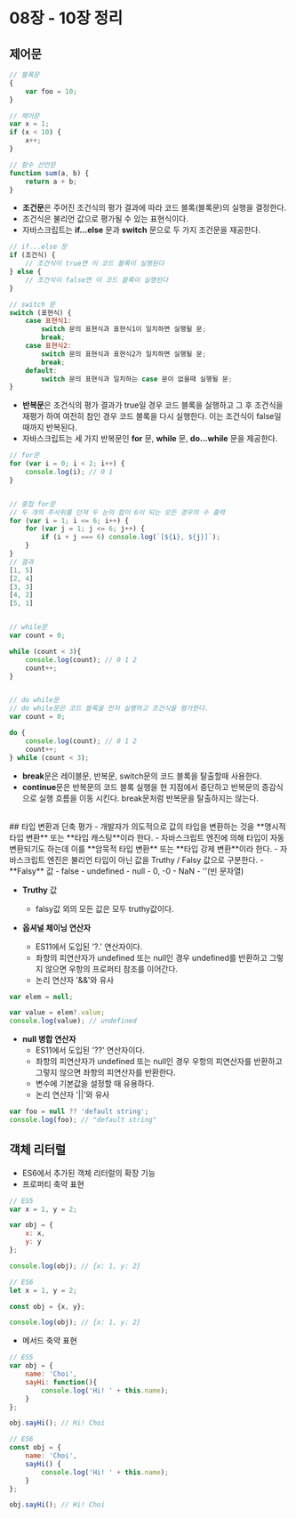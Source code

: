 # 08장 - 10장 정리

## 제어문
```javascript
// 블록문
{
    var foo = 10;
}

// 제어문
var x = 1;
if (x < 10) {
    x++;
}

// 함수 선언문
function sum(a, b) {
    return a + b;
}
```

- **조건문**은 주어진 조건식의 평가 결과에 따라 코드 블록(블록문)의 실행을 결정한다.
- 조건식은 불리언 값으로 평가될 수 있는 표현식이다.
- 자바스크립트는 **if...else** 문과 **switch** 문으로 두 가지 조건문을 재공한다.
```javascript
// if...else 문
if (조건식) {
    // 조건식이 true면 이 코드 블록이 실행된다
} else {
    // 조건식이 false면 이 코드 블록이 실행된다
}

// switch 문
switch (표현식) {
    case 표현식1:
        switch 문의 표현식과 표현식1이 일치하면 실행될 문;
        break;
    case 표현식2:
        switch 문의 표현식과 표현식2가 일치하면 실행될 문;
        break;
    default:
        switch 문의 표현식과 일치하는 case 문이 없을때 실행될 문;
}
```

- **반복문**은 조건식의 평가 결과가 true일 경우 코드 블록을 실행하고 그 후 조건식을 재평가 하여 여전히 참인 경우 코드 블록을 다시 실행한다. 이는 조건식이 false일 때까지 반복된다.
- 자바스크립트는 세 가지 반복문인 **for** 문, **while** 문, **do...while** 문을 제공한다.

```javascript
// for문
for (var i = 0; i < 2; i++) {
    console.log(i); // 0 1
}


// 중첩 for문
// 두 개의 주사위를 던져 두 눈의 합이 6이 되는 모든 경우의 수 출력
for (var i = 1; i <= 6; i++) {
    for (var j = 1; j <= 6; j++) {
        if (i + j === 6) console.log(`[${i}, ${j}]`);
    }
}
// 결과
[1, 5]
[2, 4]
[3, 3]
[4, 2]
[5, 1]


// while문
var count = 0;

while (count < 3){
    console.log(count); // 0 1 2
    count++;
}


// do while문
// do while문은 코드 블록을 먼저 실행하고 조건식을 평가한다.
var count = 0;

do {
    console.log(count); // 0 1 2
    count++;
} while (count < 3);
```

- **break**문은 레이블문, 반복문, switch문의 코드 블록을 탈출할때 사용한다.
- **continue**문은 반복문의 코드 블록 실행을 현 지점에서 중단하고 반복문의 증감식으로 실행 흐름을 이동 시킨다. break문처럼 반복문을 탈출하지는 않는다.

<br>
## 타입 변환과 단축 평가
- 개발자가 의도적으로 값의 타입을 변환하는 것을 **명시적 타입 변환** 또는 **타입 캐스팅**이라 한다.
- 자바스크립트 엔진에 의해 타입이 자동 변환되기도 하는데 이를 **암묵적 타입 변환** 또는 **타입 강제 변환**이라 한다.
- 자바스크립트 엔진은 불리언 타입이 아닌 값을 Truthy / Falsy 값으로 구분한다.
- **Falsy** 값
  - false
  - undefined
  - null
  - 0, -0
  - NaN
  - ''(빈 문자열)

- **Truthy** 값
  - falsy값 외의 모든 값은 모두 truthy값이다.

- **옵셔널 체이닝 연산자**
  - ES11에서 도입된 '?.' 연산자이다.
  - 좌항의 피연산자가 undefined 또는 null인 경우 undefined를 반환하고 그렇지 않으면 우항의 프로퍼티 참조를 이어간다.
  - 논리 연산자 '&&'와 유사
```javascript
var elem = null;

var value = elem?.value;
console.log(value); // undefined
```

- **null 병합 연산자**
  - ES11에서 도입된 '??' 연산자이다.
  - 좌항의 피연산자가 undefined 또는 null인 경우 우항의 피연산자를 반환하고 그렇지 않으면 좌항의 피연산자를 반환한다.
  - 변수에 기본값을 설정할 때 유용하다.
  - 논리 연산자 '||'와 유사
```javascript
var foo = null ?? 'default string';
console.log(foo); // "default string"
```


## 객체 리터럴
- ES6에서 추가된 객체 리터럴의 확장 기능
- 프로퍼티 축약 표현
```javascript
// ES5
var x = 1, y = 2;

var obj = {
    x: x,
    y: y
};

console.log(obj); // {x: 1, y: 2}

// ES6
let x = 1, y = 2;

const obj = {x, y};

console.log(obj); // {x: 1, y: 2}
```

- 메서드 축약 표현
```javascript
// ES5
var obj = {
    name: 'Choi',
    sayHi: function(){
        console.log('Hi! ' + this.name);
    }
};

obj.sayHi(); // Hi! Choi

// ES6
const obj = {
    name: 'Choi',
    sayHi() {
        console.log('Hi! ' + this.name);
    }
};

obj.sayHi(); // Hi! Choi
